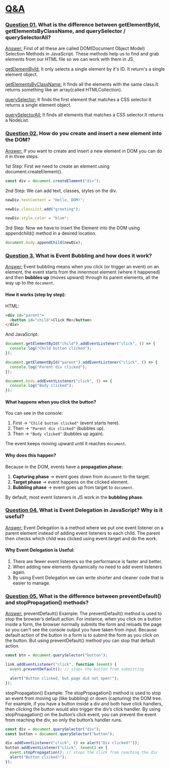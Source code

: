 # <u>Q&A</u>

### <u>Question 01.</u> What is the difference between getElementById, getElementsByClassName, and querySelector / querySelectorAll?

<u>Answer:</u> First of all these are called DOM(Document Object Model) Selection Methods in JavaScript. These methods help us to find and grab elements from our HTML file so we can work with them in JS.

<u>getElementById:</u> It only selects a single element by it's ID. It return's a single element object.

<u>getElementsByClassName:</u> It finds all the elements with the same class.It returns something like an array(called HTMLCollection).

<u>querySelector:</u> It finds the first element that matches a CSS selector.It returns a single element object.

<u>querySelectorAll:</u> It finds all elements that matches a CSS selector.It returns a NodeList.

### <u>Question 02.</u> How do you create and insert a new element into the DOM?

<u>Answer:</u> If you want to create and insert a new element in DOM you can do it in three steps.

1st Step: First we need to create an element using document.createElement().

```js
const div = document.createElement("div");
```

2nd Step: We can add text, classes, styles on the div.

```js
newDiv.textContent = "Hello, DOM!";

newDiv.classList.add("greeting");

newDiv.style.color = "blue";
```

3rd Step: Now we have to insert the Element into the DOM using appendchild() method in a desired location.

```js
document.body.appendChild(newDiv);
```

### <u>Question 3.</u> What is Event Bubbling and how does it work?

<u>Answer:</u> Event bubbling means when you click (or trigger an event) on an element, the event starts from the innermost element (where it happened) and then **bubbles up** (moves upward) through its parent elements, all the way up to the `document`.

#### How it works (step by step):

HTML:

```html
<div id="parent">
  <button id="child">Click Me</button>
</div>
```

And JavaScript:

```js
document.getElementById("child").addEventListener("click", () => {
  console.log("Child button clicked");
});

document.getElementById("parent").addEventListener("click", () => {
  console.log("Parent div clicked");
});

document.body.addEventListener("click", () => {
  console.log("Body clicked");
});
```

#### What happens when you click the button?

You can see in the console:

1. First → `"Child button clicked"` (event starts here).
2. Then → `"Parent div clicked"` (bubbles up).
3. Then → `"Body clicked"` (bubbles up again).

The event keeps moving upward until it reaches `document`.

#### Why does this happen?

Because in the DOM, events have a **propagation phase**:

1. **Capturing phase** → event goes _down_ from `document` to the target.
2. **Target phase** → event happens on the clicked element.
3. **Bubbling phase** → event goes _up_ from target to `document`.

By default, most event listeners in JS work in the **bubbling phase**.

### <u>Question 04.</u> What is Event Delegation in JavaScript? Why is it useful?

<u>Answer:</u> Event Delegation is a method where we put one event listener on a parent element instead of adding event listeners to each child. The parent then checks which child was clicked using event.target and do the work.

#### Why Event Delegation is Useful:

1. There are fewer event listeners so the performance is faster and better.
2. When adding new elements dynamically no need to add event listeners again.
3. By using Event Delegation we can write shorter and cleaner code that is easier to manage.

### <u>Question 05.</u> What is the difference between preventDefault() and stopPropagation() methods?

<u>Answer:</u> preventDefault() Example:
The preventDefault() method is used to stop the browser’s default action. For instance, when you click on a button inside a form, the browser normally submits the form and reloads the page so you can't see the console output you have taken from input. Because default action of the button in a form is to submit the form as you click on the button. But using preventDefault() method you can stop that default action.

```js
const btn = document.querySelector("button");

link.addEventListener("click", function (event) {
  event.preventDefault(); // stops the button from submitting

  alert("Button clicked, but page did not open!");
});
```

stopPropagation() Example:
The stopPropagation() method is used to stop an event from moving up (like bubbling) or down (capturing) the DOM tree. For example, if you have a button inside a div and both have click handlers, then clicking the button would also trigger the div’s click handler. By using stopPropagation() on the button’s click event, you can prevent the event from reaching the div, so only the button’s handler runs.

```js
const div = document.querySelector("div");
const button = document.querySelector("button");

div.addEventListener("click", () => alert("Div clicked!"));
button.addEventListener("click", (event) => {
  event.stopPropagation(); // stops the click from reaching the div
  alert("Button clicked!");
});
```
